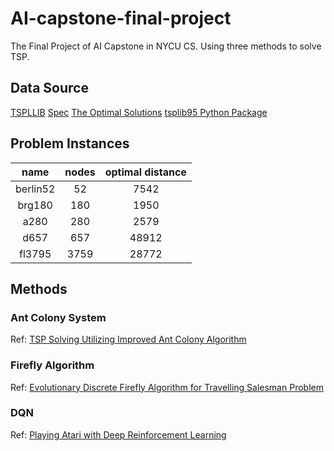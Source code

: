 # AI-capstone-final-project
The Final Project of AI Capstone in NYCU CS. Using three methods to solve TSP.

## Data Source

[TSPLLIB](http://comopt.ifi.uni-heidelberg.de/software/TSPLIB95/)
[Spec](http://comopt.ifi.uni-heidelberg.de/software/TSPLIB95/tsp95.pdf)
[The Optimal Solutions](http://comopt.ifi.uni-heidelberg.de/software/TSPLIB95/STSP.html)
[tsplib95 Python Package](https://pypi.org/project/tsplib95/)


## Problem Instances

| **name** | **nodes** | **optimal distance** |
|:--------:|:---------:|:--------------------:|
| berlin52 |     52    |         7542         |
|  brg180  |    180    |         1950         |
|   a280   |    280    |         2579         |
|   d657   |    657    |         48912        |
|  fl3795  |    3759   |         28772        |

## Methods

### Ant Colony System

Ref: [TSP Solving Utilizing Improved Ant Colony Algorithm](https://iopscience.iop.org/article/10.1088/1742-6596/2129/1/012026/pdf)

### Firefly Algorithm

Ref: [Evolutionary Discrete Firefly Algorithm for Travelling Salesman Problem](https://link.springer.com/chapter/10.1007/978-3-642-23857-4_38)

### DQN

Ref: [Playing Atari with Deep Reinforcement Learning](https://arxiv.org/abs/1312.5602)

